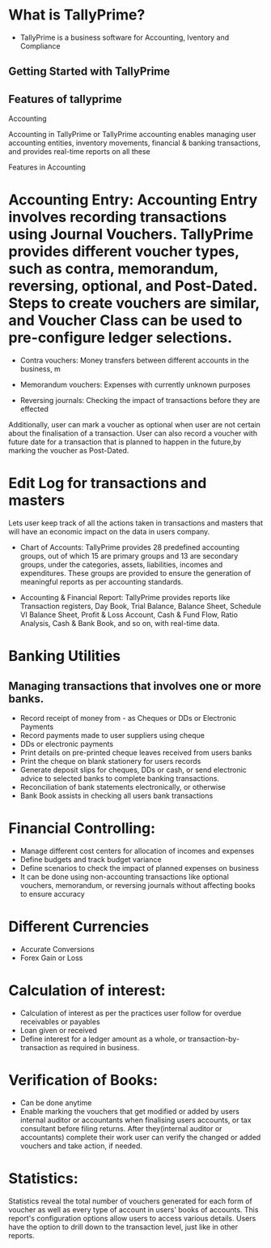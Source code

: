 # What is TallyPrime?

- TallyPrime is a business software for Accounting, Iventory and Compliance


## Getting Started with TallyPrime


## Features of tallyprime

Accounting

Accounting in TallyPrime or TallyPrime accounting enables managing user accounting entities, inventory movements, financial & banking transactions, and provides real-time reports on all these

Features in Accounting

# Accounting Entry: Accounting Entry involves recording transactions using Journal Vouchers. TallyPrime provides different voucher types, such as contra, memorandum, reversing, optional, and Post-Dated. Steps to create vouchers are similar, and Voucher Class can be used to pre-configure ledger selections.

- Contra vouchers: Money transfers between different accounts in the business, m

- Memorandum vouchers: Expenses with currently unknown purposes

- Reversing journals: Checking the impact of transactions before they are effected

Additionally, user can mark a voucher as optional when user are not certain about the finalisation of a transaction. User can also record a voucher with future date for a transaction that is planned to happen in the future,by marking the voucher as Post-Dated. 



# Edit Log for transactions and masters

Lets user keep track of all the actions taken in transactions and masters that will have an economic impact on the data in users company.

- Chart of Accounts: TallyPrime provides 28 predefined accounting groups, out of which 15 are primary groups and 13 are secondary groups, under the categories, assets, liabilities, incomes and expenditures. These groups are provided to ensure the generation of meaningful reports as per accounting standards.


- Accounting & Financial Report: TallyPrime provides reports like Transaction registers, Day Book, Trial Balance, Balance Sheet, Schedule VI Balance Sheet, Profit & Loss Account, Cash & Fund Flow, Ratio Analysis, Cash & Bank Book, and so on, with real-time data. 

# Banking Utilities

## Managing transactions that involves one or more banks.

- Record receipt of money from - as Cheques or DDs or Electronic Payments
- Record payments made to user suppliers using cheque
- DDs or electronic payments
- Print details on pre-printed cheque leaves received from users banks
- Print the cheque on blank stationery for users records
- Generate deposit slips for cheques, DDs or cash, or send electronic advice to selected banks to complete banking transactions.
- Reconciliation of bank statements electronically, or otherwise
- Bank Book assists in checking all users bank transactions

# Financial Controlling:
- Manage different cost centers for allocation of incomes and expenses
- Define budgets and track budget variance
- Define scenarios to check the impact of planned expenses on business
- It can be done using non-accounting transactions like optional vouchers, memorandum, or reversing journals without affecting books to ensure accuracy

# Different Currencies
- Accurate Conversions
- Forex Gain or Loss

# Calculation of interest:
- Calculation of interest as per the practices user follow for overdue receivables or payables
- Loan given or received
- Define interest for a ledger amount as a whole, or transaction-by-transaction as required in business.

# Verification of Books: 
- Can be done anytime
- Enable marking the vouchers that get modified or added by users internal auditor or accountants when finalising users accounts, or tax consultant before filing returns. 
After they(internal auditor or accountants) complete their work user can verify the changed or added vouchers and take action, if needed.


# Statistics:

Statistics reveal the total number of vouchers generated for each form of voucher as well as every type of account in users' books of accounts. This report's configuration options allow users to access various details. Users have the option to drill down to the transaction level, just like in other reports.
